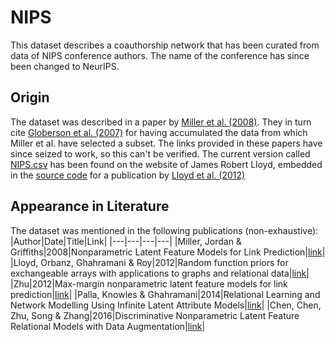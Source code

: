 # NIPS
This dataset describes a coauthorship network that has been curated from data of NIPS conference authors. The name of the conference has since been changed to NeurIPS.

## Origin
The dataset was described in a paper by [Miller et al. (2008)](https://proceedings.neurips.cc/paper/2009/hash/437d7d1d97917cd627a34a6a0fb41136-Abstract.html). 
They in turn cite [Globerson et al. (2007)](https://www.jmlr.org/papers/v8/globerson07a.html) for having accumulated the data from which Miller et al. have selected a subset. 
The links provided in these papers have since seized to work, so this can't be verified. 
The current version called [NIPS.csv](./NIPS.csv) has been found on the website of James Robert Lloyd, embedded in the [source code](https://jamesrobertlloyd.com/assets/BasicRFM.tar.gz) for a publication by [Lloyd et al. (2012)](https://proceedings.neurips.cc/paper/2012/hash/df6c9756b2334cc5008c115486124bfe-Abstract.html)

## Appearance in Literature
The dataset was mentioned in the following publications (non-exhaustive):
|Author|Date|Title|Link|
|---|---|---|---|
|Miller, Jordan & Griffiths|2008|Nonparametric Latent Feature Models for Link Prediction|[link](https://proceedings.neurips.cc/paper/2009/hash/437d7d1d97917cd627a34a6a0fb41136-Abstract.html)|
|Lloyd, Orbanz, Ghahramani & Roy|2012|Random function priors for exchangeable arrays with applications to graphs and relational data|[link](https://proceedings.neurips.cc/paper/2012/hash/df6c9756b2334cc5008c115486124bfe-Abstract.html)|
|Zhu|2012|Max-margin nonparametric latent feature models for link prediction|[link](https://dl.acm.org/doi/10.5555/3042573.3042725)|
|Palla, Knowles & Ghahramani|2014|Relational Learning and Network Modelling Using Infinite Latent Attribute Models|[link](https://doi.org/10.1109/TPAMI.2014.2324586)|
|Chen, Chen, Zhu, Song & Zhang|2016|Discriminative Nonparametric Latent Feature Relational Models with Data Augmentation|[link](https://www.aaai.org/ocs/index.php/AAAI/AAAI16/paper/viewPaper/12136)|



